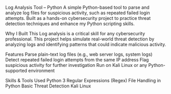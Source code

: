 Log Analysis Tool – Python
A simple Python-based tool to parse and analyze log files for suspicious activity, such as repeated failed login attempts.
Built as a hands-on cybersecurity project to practice threat detection techniques and enhance my Python scripting skills.



Why I Built This
Log analysis is a critical skill for any cybersecurity professional.
This project helps simulate real-world threat detection by analyzing logs and identifying patterns that could indicate malicious activity.

Features
Parse plain-text log files (e.g., web server logs, system logs)
Detect repeated failed login attempts from the same IP address
Flag suspicious activity for further investigation
Run on Kali Linux or any Python-supported environment

Skills & Tools Used
Python 3
Regular Expressions (Regex)
File Handling in Python
Basic Threat Detection
Kali Linux

